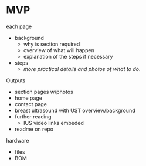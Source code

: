 # MVP

each page
- background
  - why is section required
  - overview of what will happen
  - explanation of the steps if necessary
- steps
  - *more practical details and photos of what to do*.


Outputs
- section pages w/photos
- home page
- contact page
- breast ultrasound with UST overview/background 
- further reading
  - IUS video links embeded
- readme on repo

hardware
- files
- BOM